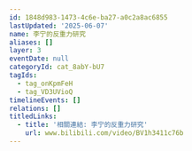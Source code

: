 ```yaml
---
id: 1848d983-1473-4c6e-ba27-a0c2a8ac6855
lastUpdated: '2025-06-07'
name: 李宁的反重力研究
aliases: []
layer: 3
eventDate: null
categoryId: cat_8abY-bU7
tagIds:
  - tag_onKpmFeH
  - tag_VD3UVioQ
timelineEvents: []
relations: []
titledLinks:
  - title: '相關連結: 李宁的反重力研究'
    url: www.bilibili.com/video/BV1h3411c76b
---
```


